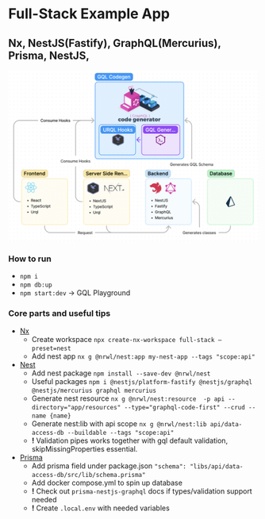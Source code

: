 # Full-Stack Example App
## Nx, NestJS(Fastify), GraphQL(Mercurius), Prisma, NestJS, 

![alt text](https://github.com/hoqua/full-stack/blob/part-1-backend/tools/readme/schema.png?raw=true)

### How to run

- `npm i`
- `npm db:up`
- `npm start:dev` -> GQL Playground

### Core parts and useful tips
- [Nx](https://nx.dev/getting-started/intro)
  - Create workspace `npx create-nx-workspace full-stack —preset=nest`
  - Add nest app `nx g @nrwl/nest:app my-nest-app --tags "scope:api"`
- [Nest](https://nestjs.com)
  - Add nest package `npm install --save-dev @nrwl/nest`
  - Useful packages `npm i @nestjs/platform-fastify @nestjs/graphql @nestjs/mercurius graphql mercurius`
  - Generate nest resource `nx g @nrwl/nest:resource  -p api --directory="app/resources" --type="graphql-code-first" --crud --name {name}`
  - Generate nest:lib with api scope `nx g @nrwl/nest:lib api/data-access-db --buildable --tags "scope:api"`
  - **!** Validation pipes works together with gql default validation, skipMissingProperties essential.
- [Prisma](https://www.prisma.io/docs/)
  - Add prisma field under package.json `"schema": "libs/api/data-access-db/src/lib/schema.prisma"`
  - Add docker compose.yml to spin up database
  - **!** Check out `prisma-nestjs-graphql` docs if types/validation support needed
  - **!** Create `.local.env` with needed variables
